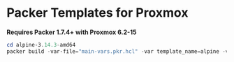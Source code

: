 # Packer Templates for Proxmox

**Requires Packer 1.7.4+ with Proxmox 6.2-15**

```ps1
cd alpine-3.14.3-amd64
packer build -var-file="main-vars.pkr.hcl" -var template_name=alpine -var proxmox_host=proxmox:443 -var proxmox_api_user=root@pam -var proxmox_api_password="" -var iso_download=false -var proxmox_node_name=pve -var vmid=1234 ../
```
